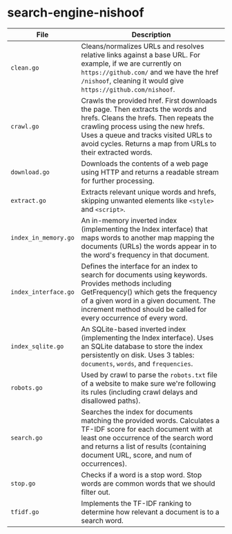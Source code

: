 # search-engine-nishoof

| File                 | Description                                                                                                                                                                                                                                                             |
| -------------------- | ----------------------------------------------------------------------------------------------------------------------------------------------------------------------------------------------------------------------------------------------------------------------- |
| `clean.go`           | Cleans/normalizes URLs and resolves relative links against a base URL. For example, if we are currently on `https://github.com/` and we have the href `/nishoof`, cleaning it would give `https://github.com/nishoof`.                                                  |
| `crawl.go`           | Crawls the provided href. First downloads the page. Then extracts the words and hrefs. Cleans the hrefs. Then repeats the crawling process using the new hrefs. Uses a queue and tracks visited URLs to avoid cycles. Returns a map from URLs to their extracted words. |
| `download.go`        | Downloads the contents of a web page using HTTP and returns a readable stream for further processing.                                                                                                                                                                   |
| `extract.go`         | Extracts relevant unique words and hrefs, skipping unwanted elements like `<style>` and `<script>`.                                                                                                                                                                     |
| `index_in_memory.go` | An in-memory inverted index (implementing the Index interface) that maps words to another map mapping the documents (URLs) the words appear in to the word's frequency in that document.                                                                                |
| `index_interface.go` | Defines the interface for an index to search for documents using keywords. Provides methods including GetFrequency() which gets the frequency of a given word in a given document. The increment method should be called for every occurrence of every word.            |
| `index_sqlite.go`    | An SQLite-based inverted index (implementing the Index interface). Uses an SQLite database to store the index persistently on disk. Uses 3 tables: `documents`, `words`, and `frequencies`.                                                                             |
| `robots.go`          | Used by crawl to parse the `robots.txt` file of a website to make sure we're following its rules (including crawl delays and disallowed paths).                                                                                                                         |
| `search.go`          | Searches the index for documents matching the provided words. Calculates a TF-IDF score for each document with at least one occurrence of the search word and returns a list of results (containing document URL, score, and num of occurrences).                       |
| `stop.go`            | Checks if a word is a stop word. Stop words are common words that we should filter out.                                                                                                                                                                                 |
| `tfidf.go`           | Implements the TF-IDF ranking to determine how relevant a document is to a search word.                                                                                                                                                                                 |
